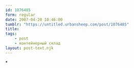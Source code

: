 ```yaml
---
id: 1076485
form: regular
date: 2007-04-20 10:46:00
tumblr: "https://untitled.urbansheep.com/post/1076485"
title:
tags:
    - post
    - контейнерный склад
layout: post-text.njk
---
```


<p>*</p>

